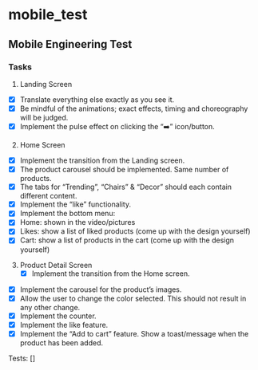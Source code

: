 # mobile_test

## Mobile Engineering Test

### Tasks
1. Landing Screen
- [x] Translate everything else exactly as you see it. 
- [x] Be mindful of the animations; exact effects, timing and choreography will be judged. 
- [x] Implement the pulse effect on clicking the “➡️” icon/button.

2. Home Screen 
- [x] Implement the transition from the Landing screen. 
- [x] The product carousel should be implemented. Same number of products.
- [x] The tabs for “Trending”, “Chairs” &amp; “Decor” should each contain different content. 
- [x] Implement the “like” functionality.
- [x] Implement the bottom menu:
- [x] Home: shown in the video/pictures
- [x] Likes: show a list of liked products (come up with the design yourself)
- [x] Cart: show a list of products in the cart (come up with the design yourself)

3. Product Detail Screen
    - [x] Implement the transition from the Home screen.
- [x] Implement the carousel for the product’s images.
- [x] Allow the user to change the color selected. This should not result in any other change. 
- [x] Implement the counter.
- [x] Implement the like feature.
- [x] Implement the “Add to cart” feature. Show a toast/message when the product has been added.

Tests: []